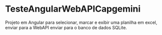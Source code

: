 # TesteAngularWebAPICapgemini
Projeto em Angular para selecionar, marcar e exibir uma planilha em excel, enviar para a WebAPI enviar para o banco de dados SQLite.
